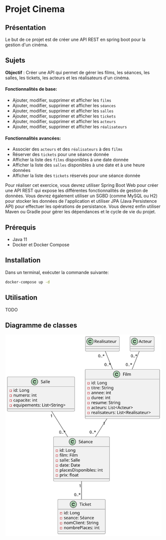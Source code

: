 # Projet Cinema

## Présentation

Le but de ce projet est de créer une API REST en spring boot pour la gestion d'un cinéma.

## Sujets

__Objectif__ : Créer une API qui permet de gérer les films, les séances, les salles, les tickets, les acteurs et les réalisateurs d'un cinéma.

#### Fonctionnalités de base:

- Ajouter, modifier, supprimer et afficher les `films`
- Ajouter, modifier, supprimer et afficher les `séances`
- Ajouter, modifier, supprimer et afficher les `salles`
- Ajouter, modifier, supprimer et afficher les `tickets`
- Ajouter, modifier, supprimer et afficher les `acteurs`
- Ajouter, modifier, supprimer et afficher les `réalisateurs`

#### Fonctionnalités avancées:

- Associer des `acteurs` et des `réalisateurs` à des `films` 
- Réserver des `tickets` pour une séance donnée
- Afficher la liste des `films` disponibles à une date donnée
- Afficher la liste des `salles` disponibles à une date et à une heure données
- Afficher la liste des `tickets` réservés pour une séance donnée

Pour réaliser cet exercice, vous devrez utiliser Spring Boot Web pour créer une API REST qui expose les différentes fonctionnalités de gestion de données. Vous devrez également utiliser un SGBD (comme MySQL ou H2) pour stocker les données de l'application et utiliser JPA (Java Persistence API) pour effectuer les opérations de persistance. Vous devrez enfin utiliser Maven ou Gradle pour gérer les dépendances et le cycle de vie du projet.

## Prérequis

- Java 11
- Docker et Docker Compose

## Installation

Dans un terminal, exécuter la commande suivante:

```bash
docker-compose up -d
```

## Utilisation

TODO

## Diagramme de classes

![Cinema Diagramme de classe](./docs/assets/cinema.svg)